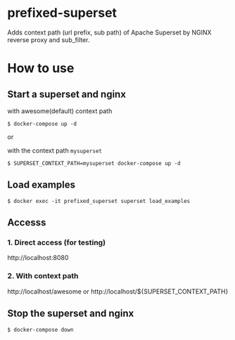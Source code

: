 # prefixed-superset

Adds context path (url prefix, sub path) of Apache Superset by NGINX reverse proxy and sub_filter.

# How to use

## Start a superset and nginx

with awesome(default) context path
```
$ docker-compose up -d 
```

or

with the context path `mysuperset`
```
$ SUPERSET_CONTEXT_PATH=mysuperset docker-compose up -d
```

## Load examples

```
$ docker exec -it prefixed_superset superset load_examples
```

## Accesss

### 1. Direct access (for testing)

http://localhost:8080

### 2. With context path

http://localhost/awesome or http://localhost/${SUPERSET_CONTEXT_PATH}


## Stop the superset and nginx

```
$ docker-compose down
```

